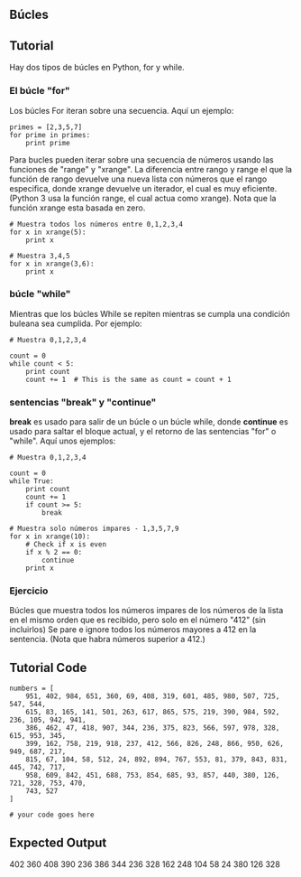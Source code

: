 Búcles
-----

Tutorial
--------

Hay dos tipos de búcles en Python, for y while.

### El búcle "for"

Los búcles For iteran sobre una secuencia. Aquí un ejemplo:

	primes = [2,3,5,7]
	for prime in primes:
	    print prime

Para bucles pueden iterar sobre una secuencia de números usando las funciones de "range" y "xrange". La diferencia entre rango y range el que la función de rango devuelve una nueva lista con números que el rango especifica, donde xrange devuelve un iterador, el cual es muy eficiente. (Python 3 usa la función range, el cual actua como xrange). Nota que la función xrange esta basada en zero.

	# Muestra todos los números entre 0,1,2,3,4
	for x in xrange(5):
	    print x

	# Muestra 3,4,5
	for x in xrange(3,6):
	    print x

### búcle "while"

Mientras que los búcles While se repiten mientras se cumpla una condición buleana sea cumplida. Por ejemplo:

	# Muestra 0,1,2,3,4

	count = 0
	while count < 5:
	    print count
	    count += 1  # This is the same as count = count + 1

### sentencias "break" y "continue"

**break** es usado para salir de un búcle o un búcle while, donde **continue** es usado para saltar el bloque actual, y el retorno de las sentencias "for" o "while". Aquí unos ejemplos:

	# Muestra 0,1,2,3,4

	count = 0
	while True:
	    print count
	    count += 1
	    if count >= 5:
	        break

	# Muestra solo números impares - 1,3,5,7,9
	for x in xrange(10):
	    # Check if x is even
	    if x % 2 == 0:
	        continue
	    print x

### Ejercicio

Búcles que muestra todos los números impares de los números de la lista en el mismo orden que es recibido, pero solo en el número "412" (sin incluirlos) Se pare e ignore todos los números mayores a 412 en la sentencia. (Nota que habra números superior a 412.)

Tutorial Code
-------------

	numbers = [
	    951, 402, 984, 651, 360, 69, 408, 319, 601, 485, 980, 507, 725, 547, 544, 
	    615, 83, 165, 141, 501, 263, 617, 865, 575, 219, 390, 984, 592, 236, 105, 942, 941, 
	    386, 462, 47, 418, 907, 344, 236, 375, 823, 566, 597, 978, 328, 615, 953, 345, 
	    399, 162, 758, 219, 918, 237, 412, 566, 826, 248, 866, 950, 626, 949, 687, 217, 
	    815, 67, 104, 58, 512, 24, 892, 894, 767, 553, 81, 379, 843, 831, 445, 742, 717, 
	    958, 609, 842, 451, 688, 753, 854, 685, 93, 857, 440, 380, 126, 721, 328, 753, 470, 
	    743, 527
	]
	
	# your code goes here


Expected Output
---------------

402
360
408
390
236
386
344
236
328
162
248
104
58
24
380
126
328